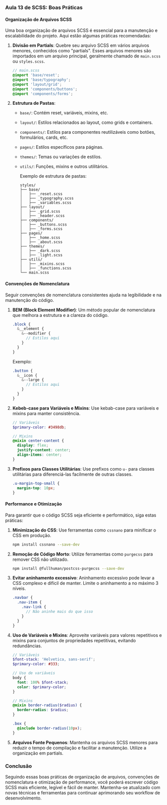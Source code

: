 ### Aula 13 de SCSS: Boas Práticas

#### Organização de Arquivos SCSS

Uma boa organização de arquivos SCSS é essencial para a manutenção e escalabilidade do projeto. Aqui estão algumas práticas recomendadas:

1. **Divisão em Partials**: Quebre seu arquivo SCSS em vários arquivos menores, conhecidos como "partials". Esses arquivos menores são importados em um arquivo principal, geralmente chamado de `main.scss` ou `styles.scss`.
   
   ```scss
   // main.scss
   @import 'base/reset';
   @import 'base/typography';
   @import 'layout/grid';
   @import 'components/buttons';
   @import 'components/forms';
   ```

2. **Estrutura de Pastas**:
   
   - `base/`: Contém reset, variáveis, mixins, etc.
   
   - `layout/`: Estilos relacionados ao layout, como grids e containers.
   
   - `components/`: Estilos para componentes reutilizáveis como botões, formulários, cards, etc.
   
   - `pages/`: Estilos específicos para páginas.
   
   - `themes/`: Temas ou variações de estilos.
   
   - `utils/`: Funções, mixins e outros utilitários.
     
     Exemplo de estrutura de pastas:
     
     ```
     styles/
     ├── base/
     │   ├── _reset.scss
     │   ├── _typography.scss
     │   ├── _variables.scss
     ├── layout/
     │   ├── _grid.scss
     │   ├── _header.scss
     ├── components/
     │   ├── _buttons.scss
     │   ├── _forms.scss
     ├── pages/
     │   ├── _home.scss
     │   ├── _about.scss
     ├── themes/
     │   ├── _dark.scss
     │   ├── _light.scss
     ├── utils/
     │   ├── _mixins.scss
     │   ├── _functions.scss
     └── main.scss
     ```

#### Convenções de Nomenclatura

Seguir convenções de nomenclatura consistentes ajuda na legibilidade e na manutenção do código.

1. **BEM (Block Element Modifier)**: Um método popular de nomenclatura que melhora a estrutura e a clareza do código.
   
   ```scss
   .block {
     &__element {
       &--modifier {
         // Estilos aqui
       }
     }
   }
   ```
   
    Exemplo:
   
   ```scss
   .button {
     &__icon {
       &--large {
         // Estilos aqui
       }
     }
   }
   ```

2. **Kebeb-case para Variáveis e Mixins**: Use kebab-case para variáveis e mixins para manter consistência.
   
   ```scss
   // Variáveis
   $primary-color: #3498db;
   
   // Mixins
   @mixin center-content {
     display: flex;
     justify-content: center;
     align-items: center;
   }
   ```

3. **Prefixos para Classes Utilitárias**: Use prefixos como `u-` para classes utilitárias para diferenciá-las facilmente de outras classes.
   
   ```scss
   .u-margin-top-small {
     margin-top: 10px;
   }
   ```

#### Performance e Otimização

Para garantir que o código SCSS seja eficiente e performático, siga estas práticas:

1. **Minimização do CSS**: Use ferramentas como `cssnano` para minificar o CSS em produção.
   
   ```bash
   npm install cssnano --save-dev
   ```

2. **Remoção de Código Morto**: Utilize ferramentas como `purgecss` para remover CSS não utilizado.
   
   ```bash
   npm install @fullhuman/postcss-purgecss --save-dev
   ```

3. **Evitar aninhamento excessivo**: Aninhamento excessivo pode levar a CSS complexo e difícil de manter. Limite o aninhamento a no máximo 3 níveis.
   
   ```scss
   .navbar {
     .nav-item {
       .nav-link {
         // Não aninhe mais do que isso
       }
     }
   }
   ```

4. **Uso de Variáveis e Mixins**: Aproveite variáveis para valores repetitivos e mixins para conjuntos de propriedades repetitivas, evitando redundâncias.
   
   ```scss
   // Variáveis
   $font-stack: 'Helvetica, sans-serif';
   $primary-color: #333;
   
   // Uso de variáveis
   body {
     font: 100% $font-stack;
     color: $primary-color;
   }
   
   // Mixins
   @mixin border-radius($radius) {
     border-radius: $radius;
   }
   
   .box { 
     @include border-radius(10px); 
   }
   ```

5. **Arquivos Fonte Pequenos**: Mantenha os arquivos SCSS menores para reduzir o tempo de compilação e facilitar a manutenção. Utilize a organização em partials.

### Conclusão

Seguindo essas boas práticas de organização de arquivos, convenções de nomenclatura e otimização de performance, você poderá escrever código SCSS mais eficiente, legível e fácil de manter. Mantenha-se atualizado com novas técnicas e ferramentas para continuar aprimorando seu workflow de desenvolvimento.
